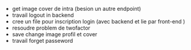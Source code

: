 - get image cover de intra (besion un autre endpoint)
- travail logout in backend
- cree un file pour inscription login (avec backend et lie par front-end )
- resoudre problem de twofactor 
- save change image profil et cover
- travail forget passeword 